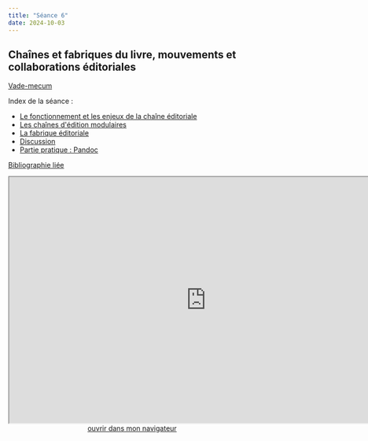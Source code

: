 ```yaml
--- 
title: "Séance 6"
date: 2024-10-03
---
```


## Chaînes et fabriques du livre, mouvements et collaborations éditoriales

[Vade-mecum](https://mmellet.github.io/ELD718/doc/6.pdf)

Index de la séance : 

- [Le fonctionnement et les enjeux de la chaîne éditoriale](https://mmellet.github.io/ELD718/slides/Seance-6.html#/2)
- [Les chaînes d'édition modulaires](https://mmellet.github.io/ELD718/slides/Seance-6.html#/3)
- [La fabrique éditoriale ](https://mmellet.github.io/ELD718/slides/Seance-6.html#/4)
- [Discussion](https://mmellet.github.io/ELD718/slides/Seance-6.html#/5)
- [Partie pratique : Pandoc](https://mmellet.github.io/ELD718/slides/Seance-6.html#/6)

[Bibliographie liée](https://www.zotero.org/groups/5435201/eld-/collections/LMZA5KMV)

<iframe src="https://mmellet.github.io/ELD718/slides/Seance-6.html" title="description"  height="500" width="800" allowfullscreen="allowfullscreen"></iframe>

<div style="text-align:center">
<a href="https://mmellet.github.io/ELD718/slides/Seance-6.html" target="_blank">ouvrir dans mon navigateur</a>
</div>

